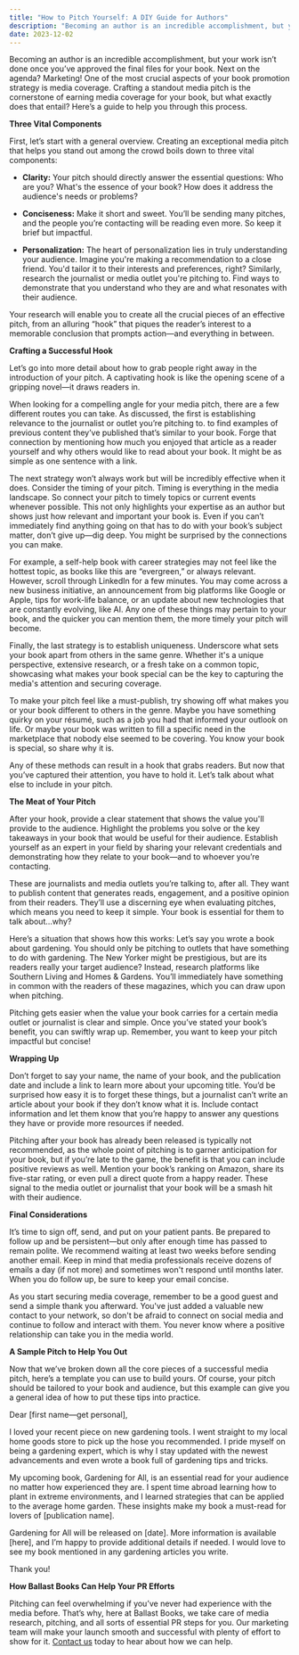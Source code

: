 ```yaml
---
title: "How to Pitch Yourself: A DIY Guide for Authors"
description: "Becoming an author is an incredible accomplishment, but your work isn’t done once you’ve approved..."
date: 2023-12-02
---
```


Becoming an author is an incredible accomplishment, but your work isn’t done once you’ve approved the final files for your book. Next on the agenda? Marketing! One of the most crucial aspects of your book promotion strategy is media coverage. Crafting a standout media pitch is the cornerstone of earning media coverage for your book, but what exactly does that entail? Here’s a guide to help you through this process.

**Three Vital Components**

First, let’s start with a general overview. Creating an exceptional media pitch that helps you stand out among the crowd boils down to three vital components:

- **Clarity:** Your pitch should directly answer the essential questions: Who are you? What's the essence of your book? How does it address the audience's needs or problems? 

- **Conciseness:** Make it short and sweet. You’ll be sending many pitches, and the people you’re contacting will be reading even more. So keep it brief but impactful.

- **Personalization:** The heart of personalization lies in truly understanding your audience. Imagine you're making a recommendation to a close friend. You'd tailor it to their interests and preferences, right? Similarly, research the journalist or media outlet you're pitching to. Find ways to demonstrate that you understand who they are and what resonates with their audience. 

Your research will enable you to create all the crucial pieces of an effective pitch, from an alluring “hook” that piques the reader’s interest to a memorable conclusion that prompts action—and everything in between.

**Crafting a Successful Hook**

Let’s go into more detail about how to grab people right away in the introduction of your pitch. A captivating hook is like the opening scene of a gripping novel—it draws readers in.

When looking for a compelling angle for your media pitch, there are a few different routes you can take. As discussed, the first is establishing relevance to the journalist or outlet you’re pitching to. to find examples of previous content they’ve published that’s similar to your book. Forge that connection by mentioning how much you enjoyed that article as a reader yourself and why others would like to read about your book. It might be as simple as one sentence with a link.

The next strategy won’t always work but will be incredibly effective when it does. Consider the timing of your pitch. Timing is everything in the media landscape. So connect your pitch to timely topics or current events whenever possible. This not only highlights your expertise as an author but shows just how relevant and important your book is. Even if you can’t immediately find anything going on that has to do with your book’s subject matter, don’t give up—dig deep. You might be surprised by the connections you can make.

For example, a self-help book with career strategies may not feel like the hottest topic, as books like this are “evergreen,” or always relevant. However, scroll through LinkedIn for a few minutes. You may come across a new business initiative, an announcement from big platforms like Google or Apple, tips for work-life balance, or an update about new technologies that are constantly evolving, like AI. Any one of these things may pertain to your book, and the quicker you can mention them, the more timely your pitch will become.

Finally, the last strategy is to establish uniqueness. Underscore what sets your book apart from others in the same genre. Whether it's a unique perspective, extensive research, or a fresh take on a common topic, showcasing what makes your book special can be the key to capturing the media's attention and securing coverage. 

To make your pitch feel like a must-publish, try showing off what makes you or your book different to others in the genre. Maybe you have something quirky on your résumé, such as a job you had that informed your outlook on life. Or maybe your book was written to fill a specific need in the marketplace that nobody else seemed to be covering. You know your book is special, so share why it is.

Any of these methods can result in a hook that grabs readers. But now that you’ve captured their attention, you have to hold it. Let’s talk about what else to include in your pitch.

**The Meat of Your Pitch**

After your hook, provide a clear statement that shows the value you'll provide to the audience. Highlight the problems you solve or the key takeaways in your book that would be useful for their audience. Establish yourself as an expert in your field by sharing your relevant credentials and demonstrating how they relate to your book—and to whoever you’re contacting.

These are journalists and media outlets you’re talking to, after all. They want to publish content that generates reads, engagement, and a positive opinion from their readers. They’ll use a discerning eye when evaluating pitches, which means you need to keep it simple. Your book is essential for them to talk about…why?

Here’s a situation that shows how this works: Let’s say you wrote a book about gardening. You should only be pitching to outlets that have something to do with gardening. The New Yorker might be prestigious, but are its readers really your target audience? Instead, research platforms like Southern Living and Homes & Gardens. You’ll immediately have something in common with the readers of these magazines, which you can draw upon when pitching.

Pitching gets easier when the value your book carries for a certain media outlet or journalist is clear and simple. Once you’ve stated your book’s benefit, you can swiftly wrap up. Remember, you want to keep your pitch impactful but concise!

**Wrapping Up**

Don’t forget to say your name, the name of your book, and the publication date and include a link to learn more about your upcoming title. You’d be surprised how easy it is to forget these things, but a journalist can’t write an article about your book if they don’t know what it is. Include contact information and let them know that you’re happy to answer any questions they have or provide more resources if needed.

Pitching after your book has already been released is typically not recommended, as the whole point of pitching is to garner anticipation for your book, but if you’re late to the game, the benefit is that you can include positive reviews as well. Mention your book’s ranking on Amazon, share its five-star rating, or even pull a direct quote from a happy reader. These signal to the media outlet or journalist that your book will be a smash hit with their audience.

**Final Considerations**

It’s time to sign off, send, and put on your patient pants. Be prepared to follow up and be persistent—but only after enough time has passed to remain polite. We recommend waiting at least two weeks before sending another email. Keep in mind that media professionals receive dozens of emails a day (if not more) and sometimes won't respond until months later. When you do follow up, be sure to keep your email concise.

As you start securing media coverage, remember to be a good guest and send a simple thank you afterward. You've just added a valuable new contact to your network, so don't be afraid to connect on social media and continue to follow and interact with them. You never know where a positive relationship can take you in the media world.

**A Sample Pitch to Help You Out**

Now that we’ve broken down all the core pieces of a successful media pitch, here’s a template you can use to build yours. Of course, your pitch should be tailored to your book and audience, but this example can give you a general idea of how to put these tips into practice.

Dear [first name—get personal], 

I loved your recent piece on new gardening tools. I went straight to my local home goods store to pick up the hose you recommended. I pride myself on being a gardening expert, which is why I stay updated with the newest advancements and even wrote a book full of gardening tips and tricks. 

My upcoming book, Gardening for All, is an essential read for your audience no matter how experienced they are. I spent time abroad learning how to plant in extreme environments, and I learned strategies that can be applied to the average home garden. These insights make my book a must-read for lovers of [publication name].

Gardening for All will be released on [date]. More information is available [here], and I’m happy to provide additional details if needed. I would love to see my book mentioned in any gardening articles you write.

Thank you!

**How Ballast Books Can Help Your PR Efforts**

Pitching can feel overwhelming if you’ve never had experience with the media before. That’s why, here at Ballast Books, we take care of media research, pitching, and all sorts of essential PR steps for you. Our marketing team will make your launch smooth and successful with plenty of effort to show for it. [Contact us](https://ballastbooks.com/contact-us/submit-your-book-idea) today to hear about how we can help.

